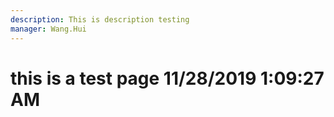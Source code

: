 ```yaml
---
description: This is description testing
manager: Wang.Hui
---
```

# this is a test page 11/28/2019 1:09:27 AM